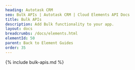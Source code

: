 ```yaml
---
heading: Autotask CRM
seo: Bulk APIs | Autotask CRM | Cloud Elements API Docs
title: Bulk APIs
description: Add Bulk functionality to your app.
layout: docs
breadcrumbs: /docs/elements.html
elementId: 50
parent: Back to Element Guides
order: 35
---
```


{% include bulk-apis.md %}
